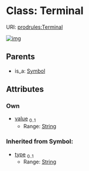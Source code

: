 
# Class: Terminal




URI: [prodrules:Terminal](https://w3id.org/linkml/schemagrammar/prodrules/Terminal)


[![img](https://yuml.me/diagram/nofunky;dir:TB/class/[Symbol]^-[Terminal&#124;value:string%20%3F;type(i):string%20%3F],[Symbol])](https://yuml.me/diagram/nofunky;dir:TB/class/[Symbol]^-[Terminal&#124;value:string%20%3F;type(i):string%20%3F],[Symbol])

## Parents

 *  is_a: [Symbol](Symbol.md)

## Attributes


### Own

 * [value](value.md)  <sub>0..1</sub>
     * Range: [String](types/String.md)

### Inherited from Symbol:

 * [type](type.md)  <sub>0..1</sub>
     * Range: [String](types/String.md)
